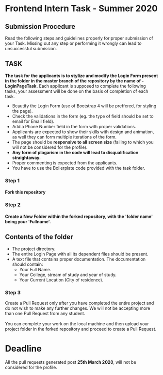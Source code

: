 # Frontend Intern Task - Summer 2020

## Submission Procedure

Read the following steps and guidelines properly for proper submission of your Task. Missing out any step or performing it wrongly can lead to unsuccessful submission.

## TASK

**The task for the applicants is to stylize and modify the Login Form present in the folder in the master branch of the repository by the name of - LoginPageTask.**
Each applicant is supposed to complete the following tasks, your assessment will be done on the basis of completion of each task.

- Beautify the Login Form (use of Bootstrap 4 will be preffered, for styling the page).
- Check the validations in the form (eg. the type of field should be set to email for Email field).
- Add a Phone Number field in the form with proper validations.
- Applicants are expected to show their skills with design and animation, as well they can form multiple iterations of the form.
- The page should be **responsive to all screen size** (failing to which you will not be considered for the profile).
- **Any form of plagarism in the code will lead to disqualification straightaway.**
- Proper commenting is expected from the applicants.
- You have to use the Boilerplate code provided with the task folder.

### Step 1

#### Fork this repository

### Step 2

#### Create a New Folder within the forked repository, with the 'folder name' being your 'Fullname'.

## Contents of the folder

- The project directory.
- The entire Login Page with all its dependent files should be present.
- A text file that contains proper documentation. The documentation should contain:
  - Your Full Name.
  - Your College, stream of study and year of study.
  - Your Current Location (City of residence).

### Step 3

Create a Pull Request only after you have completed the entire project and do not wish to make any further changes. We will not be accepting more than one Pull Request from any student. \
\
You can complete your work on the local machine and then upload your project folder in the forked repository and proceed to create a Pull Request.

# Deadline

All the pull requests generated post **25th March 2020**, will not be considered for the profile.
